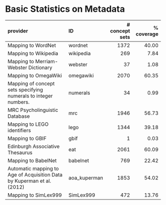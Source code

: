 # Basic Statistics on Metadata

| provider                                                               | ID           |   # concept sets |   % coverage |
|:-----------------------------------------------------------------------|:-------------|-----------------:|-------------:|
| Mapping to WordNet                                                     | wordnet      |             1372 |        40.00 |
| Mapping to Wikipedia                                                   | wikipedia    |              269 |         7.84 |
| Mapping to Merriam-Webster Dictionary                                  | webster      |               37 |         1.08 |
| Mapping to OmegaWiki                                                   | omegawiki    |             2070 |        60.35 |
| Mapping of concept sets specifying numerals to integer numbers.        | numerals     |               34 |         0.99 |
| MRC Psycholinguistic Database                                          | mrc          |             1946 |        56.73 |
| Mapping to LEGO identifiers                                            | lego         |             1344 |        39.18 |
| Mapping to GBIF                                                        | gbif         |                1 |         0.03 |
| Edinburgh Associative Thesaurus                                        | eat          |             2061 |        60.09 |
| Mapping to BabelNet                                                    | babelnet     |              769 |        22.42 |
| Automatic mapping to Age of Acquisition Data by Kuperman et al. (2012) | aoa_kuperman |             1853 |        54.02 |
| Mapping to SimLex999                                                   | SimLex999    |              472 |        13.76 |